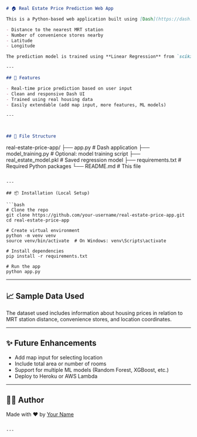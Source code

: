 

```markdown
# 🏠 Real Estate Price Prediction Web App

This is a Python-based web application built using [Dash](https://dash.plotly.com/) that predicts the **house price per unit area** based on:

- Distance to the nearest MRT station
- Number of convenience stores nearby
- Latitude
- Longitude

The prediction model is trained using **Linear Regression** from `scikit-learn`.

---

## 🔮 Features

- Real-time price prediction based on user input
- Clean and responsive Dash UI
- Trained using real housing data
- Easily extendable (add map input, more features, ML models)

---



## 📂 File Structure

```

real-estate-price-app/
├── app.py                 # Dash application
├── model\_training.py      # Optional: model training script
├── real\_estate\_model.pkl  # Saved regression model
├── requirements.txt       # Required Python packages
└── README.md              # This file

````

---

## 📦 Installation (Local Setup)

```bash
# Clone the repo
git clone https://github.com/your-username/real-estate-price-app.git
cd real-estate-price-app

# Create virtual environment
python -m venv venv
source venv/bin/activate  # On Windows: venv\Scripts\activate

# Install dependencies
pip install -r requirements.txt

# Run the app
python app.py
````

---

## 📈 Sample Data Used

The dataset used includes information about housing prices in relation to MRT station distance, convenience stores, and location coordinates.

---

## ✨ Future Enhancements

* Add map input for selecting location
* Include total area or number of rooms
* Support for multiple ML models (Random Forest, XGBoost, etc.)
* Deploy to Heroku or AWS Lambda

---

## 🧑‍💻 Author

Made with ❤️ by [Your Name](https://github.com/sanyagupta31)

```

---


